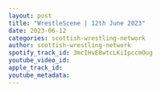 ```yaml
---
layout: post
title: "WrestleScene | 12th June 2023"
date: 2023-06-12
categories: scottish-wrestling-network
author: scottish-wrestling-network
spotify_track_id: 3mcIHvE8wtcLKiIpccmOug
youtube_video_id: 
apple_track_id: 
youtube_metadata: 
---
```

